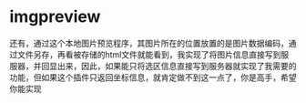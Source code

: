 imgpreview
==========
还有，通过这个本地图片预览程序，其图片所在的位置放置的是图片数据编码，通过文件另存，再看被存储的html文件就能看到，我实现了将图片信息直接写到服服器，并回显出来，因此，如果能只将选区信息直接写到服务器就实现了我需要的功能，但如果这个插件只返回坐标信息，就肯定做不到这一点了，你是高手，希望你能实现

